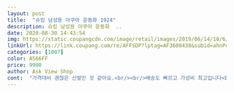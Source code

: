 ```yaml
---
layout: post 
title:  "슈킹 남성용 아쿠아 운동화 1924" 
description: 슈킹 남성용 아쿠아 운동화  ..
date: 2020-08-30 14:43:54 
img: https://static.coupangcdn.com/image/retail/images/2019/06/14/18/6/66829120-4c90-43e3-ac8d-cf7ea93a82f1.jpg 
linkUrl: https://link.coupang.com/re/AFFSDP?lptag=AF3600438&subid=ahnPublicAsk&pageKey=239871194&itemId=763107707&vendorItemId=4924663827&traceid=V0-113-3bb8dec52c558f87 
categories: [1007] 
color: A566FF 
price: 9900 
author: Ask View Shop 
cont:  "가격대비 괜찮은 신발인 것 같아요.<br/><br/>배송도 빠르고 가성비 최고입니다<br/>비올때 편하게 신으려고 샀어요.<br/><br/>사이즈는 정사이즈보다 조금 큰것 같아요.<br/><br/>생각보다 발도 안아프고 미끄럽지도 않고 만족스럽네요.<br/><br/>장마철 한철 신기에는 가격대비 좋은 것 같아요.<br/><br/>" 
---
```

